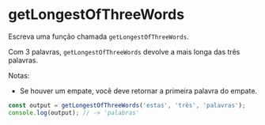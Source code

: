 # getLongestOfThreeWords

Escreva uma função chamada `getLongestOfThreeWords`.

Com 3 palavras, `getLongestOfThreeWords` devolve a mais longa das três palavras.

Notas:

* Se houver um empate, você deve retornar a primeira palavra do empate.

```javascript
const output = getLongestOfThreeWords('estas', 'três', 'palavras');
console.log(output); // -> 'palabras'
```

